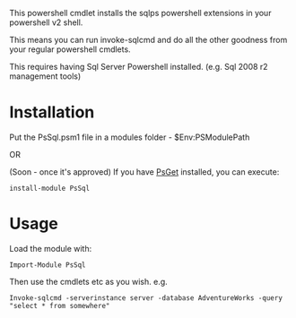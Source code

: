 This powershell cmdlet installs the sqlps powershell extensions in your powershell v2 shell. 

This means you can run invoke-sqlcmd and do all the other goodness from your regular powershell cmdlets. 

This requires having Sql Server Powershell installed. (e.g. Sql 2008 r2 management tools) 

Installation 
============

Put the PsSql.psm1 file in a modules folder -  $Env:PSModulePath

OR

(Soon - once it's approved) If you have <a href="https://github.com/psget/psget">PsGet</a> installed, you can execute:

    install-module PsSql

Usage
=====

Load the module with: 

	Import-Module PsSql

Then use the cmdlets etc as you wish. e.g.
	
	Invoke-sqlcmd -serverinstance server -database AdventureWorks -query "select * from somewhere"

	